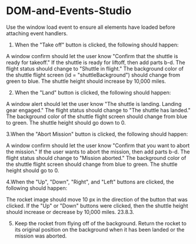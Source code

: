 # DOM-and-Events-Studio
Use the window load event to ensure all elements have loaded before attaching event handlers.

1. When the "Take off" button is clicked, the following should happen:

A window confirm should let the user know "Confirm that the shuttle is ready for takeoff." If the shuttle is ready for liftoff, then add parts b-d.
The flight status should change to "Shuttle in flight."
The background color of the shuttle flight screen (id = "shuttleBackground") should change from green to blue.
The shuttle height should increase by 10,000 miles.

2. When the "Land" button is clicked, the following should happen:

A window alert should let the user know "The shuttle is landing. Landing gear engaged."
The flight status should change to "The shuttle has landed."
The background color of the shuttle flight screen should change from blue to green.
The shuttle height should go down to 0.

3.When the "Abort Mission" button is clicked, the following should happen:

A window confirm should let the user know "Confirm that you want to abort the mission." If the user wants to abort the mission, then add parts b-d.
The flight status should change to "Mission aborted."
The background color of the shuttle flight screen should change from blue to green.
The shuttle height should go to 0.

4.When the "Up", "Down", "Right", and "Left" buttons are clicked, the following should happen:

The rocket image should move 10 px in the direction of the button that was clicked.
If the "Up" or "Down" buttons were clicked, then the shuttle height should increase or decrease by 10,000 miles.
23.8.3. 

5. Keep the rocket from flying off of the background.
Return the rocket to its original position on the background when it has been landed or the mission was aborted.
